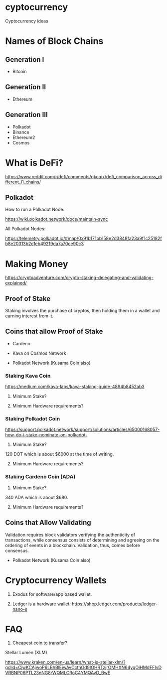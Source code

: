 # cyptocurrency

Cyptocurrency ideas

# Names of Block Chains

## Generation I

* Bitcoin

## Generation II

* Ethereum

## Generation III

* Polkadot
* Binance
* Ethereum2
* Cosmos

# What is DeFi?

https://www.reddit.com/r/defi/comments/qkcqix/defi_comparison_across_different_l1_chains/

## Polkadot

How to run a Polkadot Node:

https://wiki.polkadot.network/docs/maintain-sync

All Polkadot Nodes:

https://telemetry.polkadot.io/#map/0x91b171bb158e2d3848fa23a9f1c25182fb8e20313b2c1eb49219da7a70ce90c3


# Making Money

https://cryptoadventure.com/crypto-staking-delegating-and-validating-explained/

## Proof of Stake

Staking involves the purchase of cryptos, then holding them in a wallet and earning interest from it.

## Coins that allow Proof of Stake

* Cardeno

* Kava on Cosmos Network

* Polkadot Network (Kusama Coin also)

### Staking Kava Coin

https://medium.com/kava-labs/kava-staking-guide-4894b8452ab3

1. Minimum Stake?

2. Minimum Hardware requirements?

### Staking Polkadot Coin

https://support.polkadot.network/support/solutions/articles/65000168057-how-do-i-stake-nominate-on-polkadot-

1. Minimum Stake?

120 DOT which is about $6000 at the time of writing.

2. Minimum Hardware requirements?

### Staking Cardeno Coin (ADA)

1. Minimum Stake?

340 ADA which is about $680.

2. Minimum Hardware requirements?

## Coins that Allow Validating

Validation requires block validators verifying the authenticity of transactions, while consensus consists of determining and agreeing on the ordering of events in a blockchain. Validation, thus, comes before consensus.

* Polkadot Network (Kusama Coin also)

# Cryptocurrency Wallets

1. Exodus for software/app based wallet.

2. Ledger is a hardware wallet: https://shop.ledger.com/products/ledger-nano-s

# FAQ

1. Cheapest coin to transfer?

Stellar Lumen (XLM)

https://www.kraken.com/en-us/learn/what-is-stellar-xlm/?gclid=CjwKCAjwoP6LBhBlEiwAvCcthGd9IOHRTzjrOMHXN64ygOiHMdFFIvDVRBNP06PTL23nNG8rWQMLCRoC4YMQAvD_BwE
